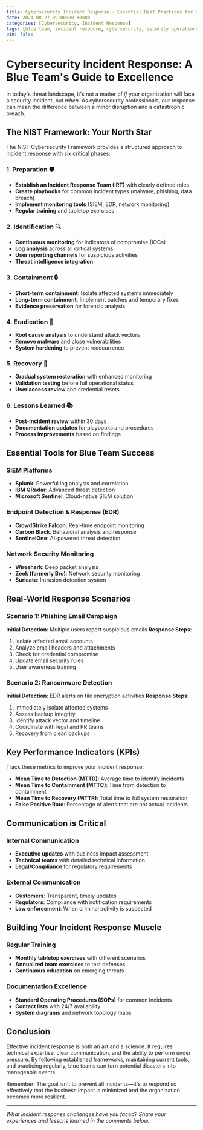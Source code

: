 ```yaml
---
title: Cybersecurity Incident Response - Essential Best Practices for Blue Team Operations
date: 2024-08-27 09:00:00 +0800
categories: [Cybersecurity, Incident Response]
tags: [blue team, incident response, cybersecurity, security operations, NIST]
pin: false
---
```


# Cybersecurity Incident Response: A Blue Team's Guide to Excellence

In today's threat landscape, it's not a matter of *if* your organization will face a security incident, but *when*. As cybersecurity professionals, our response can mean the difference between a minor disruption and a catastrophic breach.

## The NIST Framework: Your North Star

The NIST Cybersecurity Framework provides a structured approach to incident response with six critical phases:

### 1. Preparation 🛡️
- **Establish an Incident Response Team (IRT)** with clearly defined roles
- **Create playbooks** for common incident types (malware, phishing, data breach)
- **Implement monitoring tools** (SIEM, EDR, network monitoring)
- **Regular training** and tabletop exercises

### 2. Identification 🔍
- **Continuous monitoring** for indicators of compromise (IOCs)
- **Log analysis** across all critical systems
- **User reporting channels** for suspicious activities
- **Threat intelligence integration**

### 3. Containment 🔒
- **Short-term containment**: Isolate affected systems immediately
- **Long-term containment**: Implement patches and temporary fixes
- **Evidence preservation** for forensic analysis

### 4. Eradication 🧹
- **Root cause analysis** to understand attack vectors
- **Remove malware** and close vulnerabilities
- **System hardening** to prevent reoccurrence

### 5. Recovery 🔄
- **Gradual system restoration** with enhanced monitoring
- **Validation testing** before full operational status
- **User access review** and credential resets

### 6. Lessons Learned 📚
- **Post-incident review** within 30 days
- **Documentation updates** for playbooks and procedures
- **Process improvements** based on findings

## Essential Tools for Blue Team Success

### SIEM Platforms
- **Splunk**: Powerful log analysis and correlation
- **IBM QRadar**: Advanced threat detection
- **Microsoft Sentinel**: Cloud-native SIEM solution

### Endpoint Detection & Response (EDR)
- **CrowdStrike Falcon**: Real-time endpoint monitoring
- **Carbon Black**: Behavioral analysis and response
- **SentinelOne**: AI-powered threat detection

### Network Security Monitoring
- **Wireshark**: Deep packet analysis
- **Zeek (formerly Bro)**: Network security monitoring
- **Suricata**: Intrusion detection system

## Real-World Response Scenarios

### Scenario 1: Phishing Email Campaign
**Initial Detection**: Multiple users report suspicious emails
**Response Steps**:
1. Isolate affected email accounts
2. Analyze email headers and attachments
3. Check for credential compromise
4. Update email security rules
5. User awareness training

### Scenario 2: Ransomware Detection
**Initial Detection**: EDR alerts on file encryption activities
**Response Steps**:
1. Immediately isolate affected systems
2. Assess backup integrity
3. Identify attack vector and timeline
4. Coordinate with legal and PR teams
5. Recovery from clean backups

## Key Performance Indicators (KPIs)

Track these metrics to improve your incident response:

- **Mean Time to Detection (MTTD)**: Average time to identify incidents
- **Mean Time to Containment (MTTC)**: Time from detection to containment
- **Mean Time to Recovery (MTTR)**: Total time to full system restoration
- **False Positive Rate**: Percentage of alerts that are not actual incidents

## Communication is Critical

### Internal Communication
- **Executive updates** with business impact assessment
- **Technical teams** with detailed technical information
- **Legal/Compliance** for regulatory requirements

### External Communication
- **Customers**: Transparent, timely updates
- **Regulators**: Compliance with notification requirements
- **Law enforcement**: When criminal activity is suspected

## Building Your Incident Response Muscle

### Regular Training
- **Monthly tabletop exercises** with different scenarios
- **Annual red team exercises** to test defenses
- **Continuous education** on emerging threats

### Documentation Excellence
- **Standard Operating Procedures (SOPs)** for common incidents
- **Contact lists** with 24/7 availability
- **System diagrams** and network topology maps

## Conclusion

Effective incident response is both an art and a science. It requires technical expertise, clear communication, and the ability to perform under pressure. By following established frameworks, maintaining current tools, and practicing regularly, blue teams can turn potential disasters into manageable events.

Remember: The goal isn't to prevent all incidents—it's to respond so effectively that the business impact is minimized and the organization becomes more resilient.

---

*What incident response challenges have you faced? Share your experiences and lessons learned in the comments below.*